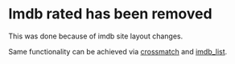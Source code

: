 # Imdb rated has been removed
This was done because of imdb site layout changes.

Same functionality can be achieved via [crossmatch](/Plugins/crossmatch) and [imdb_list](/Plugins/imdb_list).